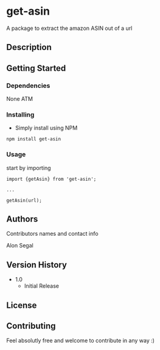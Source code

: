 # get-asin
A package to extract the amazon ASIN out of a url

## Description


## Getting Started

### Dependencies

None ATM

### Installing

* Simply install using NPM
```
npm install get-asin
```

### Usage

start by importing
```
import {getAsin} from 'get-asin';

...

getAsin(url);
```

## Authors

Contributors names and contact info

Alon Segal

## Version History

* 1.0
    * Initial Release

## License

## Contributing

Feel absolutly free and welcome to contribute in any way :) 
